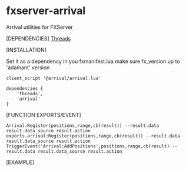 # fxserver-arrival
Arrival utilities for FXServer


[DEPENDENCIES]
[Threads](https://forum.cfx.re/t/lib-threads-good-for-loops/2089076)



[INSTALLATION] 

Set it as a dependency in you fxmanifest.lua
make sure fx_version up to 'adamant' version
``` (optional)
client_script '@arrival/arrival.lua'
```

``` (must)
dependencies {
    'threads',
    'arrival'
}
```

[FUNCTION EXPORTS/EVENT]
```
Arrival.Register(positions,range,cb(result)) --result.data result.data_source result.action 
exports.arrival:Register(positions,range,cb(result)) --result.data result.data_source result.action 
TriggerEvent('Arrival:AddPositions',positions,range,cb(result) --result.data result.data_source result.action 

```

[EXAMPLE]

```

```

